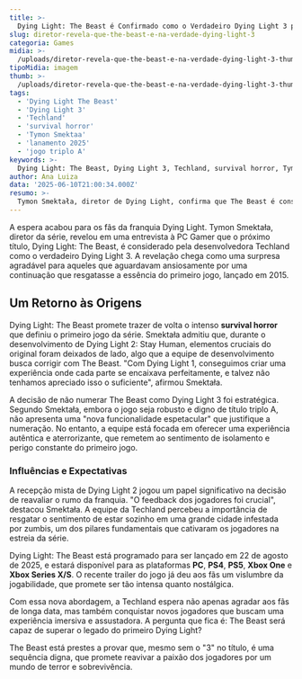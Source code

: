 ```yaml
---
title: >-
  Dying Light: The Beast é Confirmado como o Verdadeiro Dying Light 3 pela Techland
slug: diretor-revela-que-the-beast-e-na-verdade-dying-light-3
categoria: Games
midia: >-
  /uploads/diretor-revela-que-the-beast-e-na-verdade-dying-light-3-thumb.webp
tipoMidia: imagem
thumb: >-
  /uploads/diretor-revela-que-the-beast-e-na-verdade-dying-light-3-thumb.webp
tags:
  - 'Dying Light The Beast'
  - 'Dying Light 3'
  - 'Techland'
  - 'survival horror'
  - 'Tymon Smektaa'
  - 'lanamento 2025'
  - 'jogo triplo A'
keywords: >-
  Dying Light: The Beast, Dying Light 3, Techland, survival horror, Tymon Smektała, lançamento 2025, jogo triplo A
author: Ana Luiza
data: '2025-06-10T21:00:34.000Z'
resumo: >-
  Tymon Smektała, diretor de Dying Light, confirma que The Beast é considerado o verdadeiro Dying Light 3, prometendo um retorno às raízes de terror e sobrevivência. O lançamento está previsto para 22 de agosto de 2025.
---
```


A espera acabou para os fãs da franquia Dying Light. Tymon Smektała, diretor da série, revelou em uma entrevista à PC Gamer que o próximo título, Dying Light: The Beast, é considerado pela desenvolvedora Techland como o verdadeiro Dying Light 3. A revelação chega como uma surpresa agradável para aqueles que aguardavam ansiosamente por uma continuação que resgatasse a essência do primeiro jogo, lançado em 2015.

## Um Retorno às Origens

Dying Light: The Beast promete trazer de volta o intenso **survival horror** que definiu o primeiro jogo da série. Smektała admitiu que, durante o desenvolvimento de Dying Light 2: Stay Human, elementos cruciais do original foram deixados de lado, algo que a equipe de desenvolvimento busca corrigir com The Beast. "Com Dying Light 1, conseguimos criar uma experiência onde cada parte se encaixava perfeitamente, e talvez não tenhamos apreciado isso o suficiente", afirmou Smektała.

A decisão de não numerar The Beast como Dying Light 3 foi estratégica. Segundo Smektała, embora o jogo seja robusto e digno de título triplo A, não apresenta uma "nova funcionalidade espetacular" que justifique a numeração. No entanto, a equipe está focada em oferecer uma experiência autêntica e aterrorizante, que remetem ao sentimento de isolamento e perigo constante do primeiro jogo.

### Influências e Expectativas

A recepção mista de Dying Light 2 jogou um papel significativo na decisão de reavaliar o rumo da franquia. "O feedback dos jogadores foi crucial", destacou Smektała. A equipe da Techland percebeu a importância de resgatar o sentimento de estar sozinho em uma grande cidade infestada por zumbis, um dos pilares fundamentais que cativaram os jogadores na estreia da série.

Dying Light: The Beast está programado para ser lançado em 22 de agosto de 2025, e estará disponível para as plataformas **PC**, **PS4**, **PS5**, **Xbox One** e **Xbox Series X/S**. O recente trailer do jogo já deu aos fãs um vislumbre da jogabilidade, que promete ser tão intensa quanto nostálgica.

Com essa nova abordagem, a Techland espera não apenas agradar aos fãs de longa data, mas também conquistar novos jogadores que buscam uma experiência imersiva e assustadora. A pergunta que fica é: The Beast será capaz de superar o legado do primeiro Dying Light?

The Beast está prestes a provar que, mesmo sem o "3" no título, é uma sequência digna, que promete reavivar a paixão dos jogadores por um mundo de terror e sobrevivência.